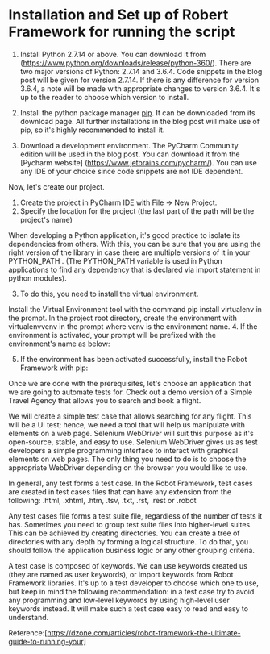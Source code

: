 # Installation and Set up of Robert Framework for running the script

1. Install Python 2.7.14 or above. You can download it from (https://www.python.org/downloads/release/python-360/). There are two major versions of Python: 2.7.14 and 3.6.4. Code snippets in the blog post will be given for version 2.7.14. If there is any difference for version 3.6.4, a note will be made with appropriate changes to version 3.6.4. It's up to the reader to choose which version to install.

2. Install the python package manager [pip](https://pip.pypa.io/en/stable/installing/). It can be downloaded from its download page. All further installations in the blog post will make use of pip, so it's highly recommended to install it.

3. Download a development environment. The PyCharm Community edition will be used in the blog post. You can download it from the [Pycharm website] (https://www.jetbrains.com/pycharm/). You can use any IDE of your choice since code snippets are not IDE dependent.

Now, let's create our project.

1. Create the project in PyCharm IDE with File -> New Project.
2. Specify the location for the project (the last part of the path will be the project's name)

When developing a Python application, it's good practice to isolate its dependencies from others. With this, you can be sure that you are using the right version of the library in case there are multiple versions of it in your  PYTHON_PATH . (The PYTHON_PATH   variable is used in Python applications to find any dependency that is declared via import statement in python modules).

3. To do this, you need to install the virtual environment.

Install the Virtual Environment tool with the command  pip install virtualenv  in the prompt.
In the project root directory, create the environment with virtualenvvenv  in the prompt where venv  is the environment name.
4. If the environment is activated, your prompt will be prefixed with the environment's name as below:


5. If the environment has been activated successfully, install the Robot Framework with pip:


Once we are done with the prerequisites, let's choose an application that we are going to automate tests for. Check out a demo version of a Simple Travel Agency that allows you to search and book a flight.

We will create a simple test case that allows searching for any flight. This will be a UI test; hence, we need a tool that will help us manipulate with elements on a web page. Selenium WebDriver will suit this purpose as it's open-source, stable, and easy to use. Selenium WebDriver gives us as test developers a simple programming interface to interact with graphical elements on web pages. The only thing you need to do is to choose the appropriate WebDriver depending on the browser you would like to use.

In general, any test forms a test case. In the Robot Framework, test cases are created in test cases files that can have any extension from the following: .html, .xhtml, .htm, .tsv, .txt, .rst, .rest or .robot

Any test cases file forms a test suite file, regardless of the number of tests it has. Sometimes you need to group test suite files into higher-level suites. This can be achieved by creating directories. You can create a tree of directories with any depth by forming a logical structure. To do that, you should follow the application business logic or any other grouping criteria.

A test case is composed of keywords. We can use keywords created us (they are named as user keywords), or import keywords from Robot Framework libraries. It's up to a test developer to choose which one to use, but keep in mind the following recommendation: in a test case try to avoid any programming and low-level keywords by using high-level user keywords instead. It will make such a test case easy to read and easy to understand.


Reference:[https://dzone.com/articles/robot-framework-the-ultimate-guide-to-running-your]
